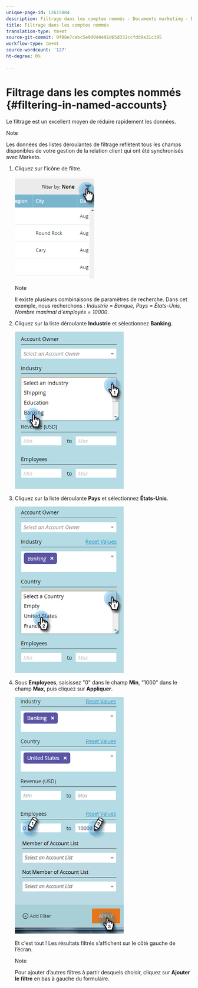 ```yaml
---
unique-page-id: 12615804
description: Filtrage dans les comptes nommés - Documents marketing - Documentation du produit
title: Filtrage dans les comptes nommés
translation-type: tm+mt
source-git-commit: 9f88e7cebc5e9d0d4491d65d332ccfdd9a31c395
workflow-type: tm+mt
source-wordcount: '127'
ht-degree: 0%

---
```



# Filtrage dans les comptes nommés {#filtering-in-named-accounts}

Le filtrage est un excellent moyen de réduire rapidement les données.

>[!NOTE]
>
>Les données des listes déroulantes de filtrage reflètent tous les champs disponibles de votre gestion de la relation client qui ont été synchronisés avec Marketo.

1. Cliquez sur l&#39;icône de filtre.

   ![](assets/filter-one.png)

   >[!NOTE]
   >
   >Il existe plusieurs combinaisons de paramètres de recherche. Dans cet exemple, nous recherchons : _Industrie = Banque, Pays = États-Unis, Nombre maximal d&#39;employés = 10000_.

1. Cliquez sur la liste déroulante **Industrie** et sélectionnez **Banking**.

   ![](assets/filter-2.png)

1. Cliquez sur la liste déroulante **Pays** et sélectionnez **États-Unis**.

   ![](assets/filter-3.png)

1. Sous **Employees**, saisissez &quot;0&quot; dans le champ **Min**, &quot;1000&quot; dans le champ **Max**, puis cliquez sur **Appliquer**.

   ![](assets/four-2.png)

   Et c&#39;est tout ! Les résultats filtrés s’affichent sur le côté gauche de l’écran.

   >[!NOTE]
   >
   >Pour ajouter d’autres filtres à partir desquels choisir, cliquez sur **Ajouter le filtre** en bas à gauche du formulaire.
